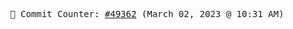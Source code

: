 <p align="center">
    <samp>
        📮 Commit Counter: <a href="https://github.com/Javascript-void0/Javascript-void0/commits/main">#49362</a> (March 02, 2023 @ 10:31 AM)
    </samp>
</p>